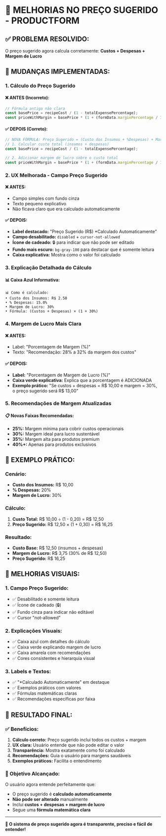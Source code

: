 # 🎯 MELHORIAS NO PREÇO SUGERIDO - PRODUCTFORM

## ✅ **PROBLEMA RESOLVIDO:**

O preço sugerido agora calcula corretamente: **Custos + Despesas + Margem de Lucro**

## 🔧 **MUDANÇAS IMPLEMENTADAS:**

### **1. Cálculo do Preço Sugerido**

#### **❌ ANTES (Incorreto):**
```typescript
// Fórmula antiga não clara
const basePrice = recipeCost / (1 - totalExpensePercentage);
const priceWithMargin = basePrice * (1 + (formData.marginPercentage / 100));
```

#### **✅ DEPOIS (Correto):**
```typescript
// NOVA FÓRMULA: Preço Sugerido = (Custo dos Insumos + %Despesas) + Margem de Lucro
// 1. Calcular custo total (insumos + despesas)
const basePrice = recipeCost / (1 - totalExpensePercentage);

// 2. Adicionar margem de lucro sobre o custo total
const priceWithMargin = basePrice * (1 + (formData.marginPercentage / 100));
```

### **2. UX Melhorada - Campo Preço Sugerido**

#### **❌ ANTES:**
- Campo simples com fundo cinza
- Texto pequeno explicativo
- Não ficava claro que era calculado automaticamente

#### **✅ DEPOIS:**
- **Label destacado:** "Preço Sugerido (R$) *Calculado Automaticamente"
- **Campo desabilitado:** `disabled` + `cursor-not-allowed`
- **Ícone de cadeado:** 🔒 para indicar que não pode ser editado
- **Fundo mais escuro:** `bg-gray-100` para destacar que é somente leitura
- **Caixa explicativa:** Mostra como o valor foi calculado

### **3. Explicação Detalhada do Cálculo**

#### **📊 Caixa Azul Informativa:**
```
📊 Como é calculado:
• Custo dos Insumos: R$ 2.50
• % Despesas: 15.0%
• Margem de Lucro: 30%
• Fórmula: (Custos + Despesas) × (1 + 30%)
```

### **4. Margem de Lucro Mais Clara**

#### **❌ ANTES:**
- Label: "Porcentagem de Margem (%)"
- Texto: "Recomendação: 28% a 32% da margem dos custos"

#### **✅ DEPOIS:**
- **Label:** "Porcentagem de Margem de Lucro (%)"
- **Caixa verde explicativa:** Explica que a porcentagem é ADICIONADA
- **Exemplo prático:** "Se custos + despesas = R$ 10,00 e margem = 30%, o preço sugerido será R$ 13,00"

### **5. Recomendações de Margem Atualizadas**

#### **📋 Novas Faixas Recomendadas:**
- **25%:** Margem mínima para cobrir custos operacionais
- **30%:** Margem ideal para lucro sustentável
- **35%:** Margem alta para produtos premium
- **40%+:** Apenas para produtos exclusivos

## 🧮 **EXEMPLO PRÁTICO:**

### **Cenário:**
- **Custo dos Insumos:** R$ 10,00
- **% Despesas:** 20%
- **Margem de Lucro:** 30%

### **Cálculo:**
1. **Custo Total:** R$ 10,00 ÷ (1 - 0,20) = R$ 12,50
2. **Preço Sugerido:** R$ 12,50 × (1 + 0,30) = R$ 16,25

### **Resultado:**
- **Custo Base:** R$ 12,50 (insumos + despesas)
- **Margem de Lucro:** R$ 3,75 (30% de R$ 12,50)
- **Preço Sugerido:** R$ 16,25

## 🎨 **MELHORIAS VISUAIS:**

### **1. Campo Preço Sugerido:**
- ✅ Desabilitado e somente leitura
- ✅ Ícone de cadeado (🔒)
- ✅ Fundo cinza para indicar não editável
- ✅ Cursor "not-allowed"

### **2. Explicações Visuais:**
- ✅ Caixa azul com detalhes do cálculo
- ✅ Caixa verde explicando margem de lucro
- ✅ Caixa amarela com recomendações
- ✅ Cores consistentes e hierarquia visual

### **3. Labels e Textos:**
- ✅ "*Calculado Automaticamente" em destaque
- ✅ Exemplos práticos com valores
- ✅ Fórmulas matemáticas claras
- ✅ Recomendações específicas por faixa

## 🚀 **RESULTADO FINAL:**

### **✅ Benefícios:**
1. **Cálculo correto:** Preço sugerido inclui todos os custos + margem
2. **UX clara:** Usuário entende que não pode editar o valor
3. **Transparência:** Mostra exatamente como foi calculado
4. **Recomendações:** Guia o usuário para margens saudáveis
5. **Exemplos práticos:** Facilita o entendimento

### **🎯 Objetivo Alcançado:**
O usuário agora entende perfeitamente que:
- O preço sugerido é **calculado automaticamente**
- **Não pode ser alterado** manualmente
- Inclui **custos + despesas + margem de lucro**
- Segue uma **fórmula matemática clara**

---

**🎉 O sistema de preço sugerido agora é transparente, preciso e fácil de entender!**
